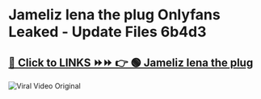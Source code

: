 
 # Jameliz lena the plug Onlyfans Leaked - Update Files 6b4d3

## <h2><a href="https://clipsfans.com/Jameliz_lena_the_plug&ref=git">🔗 Click to LINKS ⏩⏩ 👉 🟢 Jameliz lena the plug </a></h2>

<a href="https://clipsfans.com/Jameliz_lena_the_plug&ref=git" rel="nofollow" data-target="animated-image.originalLink"><img src="https://i.ibb.co.com/xMMVF88/686577567.gif" alt="Viral Video Original" style="max-width: 100%; display: inline-block;" data-target="animated-image.originalImage"></a>

